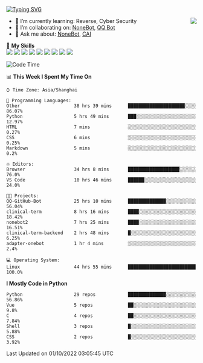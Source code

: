 [![Typing SVG](https://readme-typing-svg.herokuapp.com?size=25&duration=2500&color=8C43EA&vCenter=true&width=200&height=40&lines=Hi+there+%F0%9F%91%8B%F0%9F%8F%BB;I'm+yanyongyu)](https://git.io/typing-svg)

<a href="#">
  <img align="right" src="https://github-readme-stats.vercel.app/api?username=yanyongyu&count_private=true&show_icons=true&bg_color=15,f2f7fd,E0EAFC" />
</a>

- 🌱 I’m currently learning: Reverse, Cyber Security
- 👯 I’m collaborating on: [NoneBot](https://github.com/nonebot), [QQ Bot](https://github.com/Mrs4s/go-cqhttp)
- 💬 Ask me about: [NoneBot](https://github.com/nonebot), [CAI](https://github.com/cscs181/CAI)

🌟 **My Skills**  
![](https://img.shields.io/badge/-Python-3e74a2?style=flat-square&logo=Python&logoColor=fff)
![](https://img.shields.io/badge/-Node.js-339933?style=flat-square&logo=Node.js&logoColor=fff)
![](https://img.shields.io/badge/-Vue-4fc08d?style=flat-square&logo=Vue.js&logoColor=fff)
![](https://img.shields.io/badge/-React-2d98ce?style=flat-square&logo=React&logoColor=fff)
![](https://img.shields.io/badge/-Docker-2496ED?style=flat-square&logo=Docker&logoColor=fff)
![](https://img.shields.io/badge/-Linux-000000?style=flat-square&logo=Linux&logoColor=fff)
![](https://img.shields.io/badge/-MySQL-4479A1?style=flat-square&logo=MySQL&logoColor=fff)
![](https://img.shields.io/badge/-Redis-DC382D?style=flat-square&logo=Redis&logoColor=fff)
![](https://img.shields.io/badge/-MongoDB-47A248?style=flat-square&logo=MongoDB&logoColor=fff)

<!--START_SECTION:waka-->
![Code Time](http://img.shields.io/badge/Code%20Time-2%2C930%20hrs-blue)

📊 **This Week I Spent My Time On** 

```text
⌚︎ Time Zone: Asia/Shanghai

💬 Programming Languages: 
Other                    38 hrs 39 mins      █████████████████████░░░░   86.07% 
Python                   5 hrs 49 mins       ███░░░░░░░░░░░░░░░░░░░░░░   12.97% 
HTML                     7 mins              ░░░░░░░░░░░░░░░░░░░░░░░░░   0.27% 
CSS                      6 mins              ░░░░░░░░░░░░░░░░░░░░░░░░░   0.25% 
Markdown                 5 mins              ░░░░░░░░░░░░░░░░░░░░░░░░░   0.2%

🔥 Editors: 
Browser                  34 hrs 8 mins       ███████████████████░░░░░░   76.0% 
VS Code                  10 hrs 46 mins      ██████░░░░░░░░░░░░░░░░░░░   24.0%

🐱‍💻 Projects: 
QQ-GitHub-Bot            25 hrs 10 mins      ██████████████░░░░░░░░░░░   56.04% 
clinical-term            8 hrs 16 mins       ████░░░░░░░░░░░░░░░░░░░░░   18.42% 
nonebot2                 7 hrs 25 mins       ████░░░░░░░░░░░░░░░░░░░░░   16.51% 
clinical-term-backend    2 hrs 48 mins       █░░░░░░░░░░░░░░░░░░░░░░░░   6.25% 
adapter-onebot           1 hr 4 mins         ░░░░░░░░░░░░░░░░░░░░░░░░░   2.4%

💻 Operating System: 
Linux                    44 hrs 55 mins      █████████████████████████   100.0%

```

**I Mostly Code in Python** 

```text
Python                   29 repos            ██████████████░░░░░░░░░░░   56.86% 
Vue                      5 repos             ██░░░░░░░░░░░░░░░░░░░░░░░   9.8% 
C                        4 repos             ██░░░░░░░░░░░░░░░░░░░░░░░   7.84% 
Shell                    3 repos             █░░░░░░░░░░░░░░░░░░░░░░░░   5.88% 
CSS                      2 repos             █░░░░░░░░░░░░░░░░░░░░░░░░   3.92%

```



 Last Updated on 01/10/2022 03:05:45 UTC
<!--END_SECTION:waka-->
